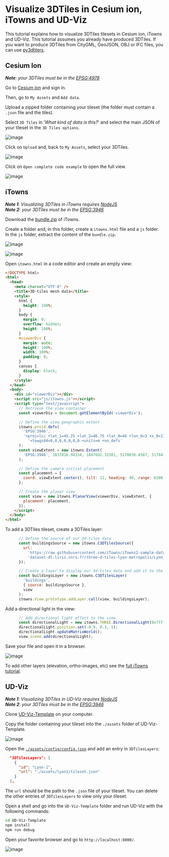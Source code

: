 # Visualize 3DTiles in Cesium ion, iTowns and UD-Viz

This tutorial explains how to visualize 3DTiles tilesets in Cesium ion, iTowns and UD-Viz. This tutorial assumes you already have produced 3DTiles.
If you want to produce 3DTiles from CityGML, GeoJSON, OBJ or IFC files, you can use [py3dtilers](https://github.com/VCityTeam/py3dtilers).

## Cesium Ion

___Note__: your 3DTiles must be in the [EPSG:4978](https://epsg.io/4978)_

Go to [Cesium ion](https://cesium.com/ion/) and sign in.

Then, go to `My Assets` and `Add data`.

Upload a zipped folder containing your tileset (the folder must contain a `.json` file and the tiles).

Select `3D Tiles` in '_What kind of data is this?_' and select the main JSON of your tileset in the `3D Tiles options`.

![image](https://user-images.githubusercontent.com/32875283/152762780-6c02b30f-4cc2-4e32-9933-4197bb0e912c.png)

Click on `Upload` and, back to `My Assets`, select your 3DTiles.

![image](https://user-images.githubusercontent.com/32875283/152764557-0e29c224-e6e0-49fb-8e65-920a2d0de7e9.png)

Click on `Open complete code example` to open the full view.

![image](https://user-images.githubusercontent.com/32875283/152764817-905693e2-5ed9-407e-a530-f6b6dab65afd.png)

## iTowns

___Note 1__: Visualizing 3DTiles in iTowns requires [NodeJS](https://nodejs.org/en/download/)_  
___Note 2__: your 3DTiles must be in the [EPSG:3946](https://epsg.io/3946)_

Download the [bundle.zip](https://github.com/iTowns/itowns/releases/download/v2.36.2/bundles.zip) of iTowns.

Create a folder and, in this folder, create a `itowns.html` file and a `js` folder. In the `js` folder, extract the content of the `bundle.zip`.

![image](https://user-images.githubusercontent.com/32875283/152770304-e75e261a-1a1a-4d35-a86a-fbb3aac35bad.png)

![image](https://user-images.githubusercontent.com/32875283/152770332-b4782e37-7ace-4f3b-a9eb-a00b9ecc1ba9.png)

Open `itowns.html` in a code editor and create an empty view:

```html
<!DOCTYPE html>
<html>
  <head>
    <meta charset="UTF-8" />
    <title>3D-tiles mesh data</title>
    <style>
      html {
        height: 100%;
      }
      body {
        margin: 0;
        overflow: hidden;
        height: 100%;
      }
      #viewerDiv {
        margin: auto;
        height: 100%;
        width: 100%;
        padding: 0;
      }
      canvas {
        display: block;
      }
    </style>
  </head>
  <body>
    <div id="viewerDiv"></div>
    <script src="js/itowns.js"></script>
    <script type="text/javascript">
      // Retrieve the view container
      const viewerDiv = document.getElementById('viewerDiv');

      // Define the view geographic extent
      itowns.proj4.defs(
        'EPSG:3946',
        '+proj=lcc +lat_1=45.25 +lat_2=46.75 +lat_0=46 +lon_0=3 +x_0=1700000 +y_0=5200000 +ellps=GRS80 ' +
          '+towgs84=0,0,0,0,0,0,0 +units=m +no_defs'
      );
      const viewExtent = new itowns.Extent(
        'EPSG:3946', 1837816.94334, 1847692.32501, 5170036.4587, 5178412.82698
      );

      // Define the camera initial placement
      const placement = {
        coord: viewExtent.center(), tilt: 12, heading: 40, range: 6200,
      };

      // Create the planar view
      const view = new itowns.PlanarView(viewerDiv, viewExtent, {
        placement: placement,
      });
    </script>
  </body>
</html>
```

To add a 3DTiles tileset, create a 3DTiles layer:

```javascript
      // Define the source of our 3d-tiles data
      const buildingsSource = new itowns.C3DTilesSource({
        url:
          'https://raw.githubusercontent.com/iTowns/iTowns2-sample-data/master/3DTiles/' +
          'dataset-dl.liris.cnrs.fr/three-d-tiles-lyon-metropolis/Lyon_2015_TileSet/tileset.json',
      });

      // Create a layer to display our 3d-tiles data and add it to the view
      const buildingsLayer = new itowns.C3DTilesLayer(
        'buildings',
        { source: buildingsSource },
        view
      );
      itowns.View.prototype.addLayer.call(view, buildingsLayer);
```

Add a directional light in the view:

```javascript
      // Add directional light effect to the view
      const directionalLight = new itowns.THREE.DirectionalLight(0xffffff, 1);
      directionalLight.position.set(-0.9, 0.3, 1);
      directionalLight.updateMatrixWorld();
      view.scene.add(directionalLight);
```

Save your file and open it in a browser.

![image](https://user-images.githubusercontent.com/32875283/152789884-b2c1a0a8-de9b-4b3b-9db0-d396e36b7a72.png)

To add other layers (elevation, ortho-images, etc) see the [full iTowns tutorial](https://mgermerie.github.io/itowns/docs/out/#tutorials/3dTiles-mesh-data).

## UD-Viz

___Note 1__: Visualizing 3DTiles in UD-Viz requires [NodeJS](https://nodejs.org/en/download/)_  
___Note 2__: your 3DTiles must be in the [EPSG:3946](https://epsg.io/3946)_

Clone [UD-Viz-Template](https://github.com/VCityTeam/UD-Viz-Template) on your computer.

Copy the folder containing your tileset into the `./assets` folder of UD-Viz-Template.

![image](https://user-images.githubusercontent.com/32875283/152767193-ac183cd0-6dee-490a-87dc-79a862810320.png)

Open the [`./assets/config/config.json`](https://github.com/VCityTeam/UD-Viz-Template/blob/master/assets/config/config.json) and add an entry in `3DTilesLayers`:

```json
  "3DTilesLayers": [
    {
      "id": "Lyon-1",
      "url": "./assets/lyon1/tileset.json"
    }
  ],
```

The `url` should be the path to the `.json` file of your tileset. You can delete the other entries of `3DTilesLayers` to view only your tileset.

Open a shell and go into the `UD-Viz-Template` folder and run UD-Viz with the following commands:

```bash
cd UD-Viz-Template
npm install
npm run debug
```

Open your favorite browser and go to `http://localhost:8000/`.

![image](https://user-images.githubusercontent.com/32875283/152768164-33d9b2e4-df50-46eb-b9d0-333384fd530f.png)
